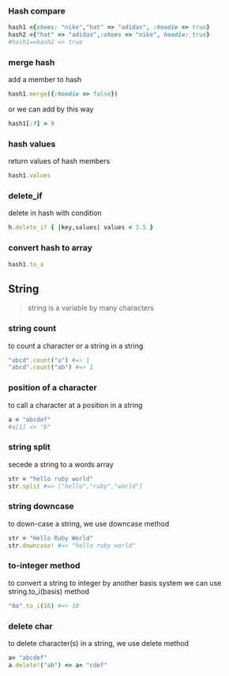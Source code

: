 ### Hash compare
```ruby
hash1 ={shoes: "nike","hat" => "adidas", :hoodie => true}
hash2 ={"hat" => "adidas",:shoes => "nike", hoodie: true}
#hash1==hash2 => true
```

### merge hash
add a member to hash
```ruby
hash1.merge({:hoodie => false})

```
or we can add by this way
```ruby
hash1[:f] = 9
```
### hash values
return values of hash members

```ruby
hash1.values

```

### delete_if
delete in hash with condition

```ruby
h.delete_if { |key,values| values < 3.5 }
```

### convert hash to array

```ruby
hash1.to_a

```
## String 
>string is a variable by many characters
### string count
to count a character or a string in a string
```ruby
"abcd".count("a") #=> 1
"abcd".count("ab") #=> 1
```
### position of a character 
to call a character at a position in a string
```ruby
a = "abcdef"
#a[1] => "b"
```
### string split
secede a string to a words array
```ruby
str = "hello ruby world"
str.split #=> ["hello","ruby","world"]
```
###  string downcase
to down-case a string, we use downcase method
```ruby
str = "Hello Ruby World"
str.downcase! #=> "hello ruby world"
```

### to-integer method
to convert a string to integer by another basis system we can use string.to_i(basis) method
```ruby
"0a".to_i(16) #=> 10
```
### delete char
to delete character(s) in a string, we use delete method
```ruby
a= "abcdef"
a.delete!("ab") => a= "cdef"
```
